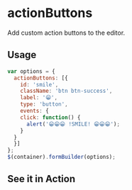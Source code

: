# actionButtons
Add custom action buttons to the editor.

## Usage
```javascript
var options = {
  actionButtons: [{
    id: 'smile',
    className: 'btn btn-success',
    label: '😁',
    type: 'button',
    events: {
    click: function() {
      alert('😁😁😁 !SMILE! 😁😁😁');
    }
  }
  }]
};
$(container).formBuilder(options);
```

## See it in Action
<p data-height="494" data-theme-id="22927" data-embed-version="2" data-slug-hash="aWMjLe" data-default-tab="js, result" data-user="sudharshan" class="codepen"></p>
